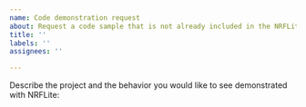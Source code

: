 ```yaml
---
name: Code demonstration request
about: Request a code sample that is not already included in the NRFLite examples
title: ''
labels: ''
assignees: ''

---
```


Describe the project and the behavior you would like to see demonstrated with NRFLite:
